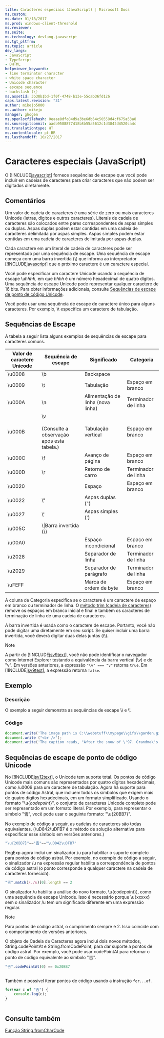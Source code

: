 ```yaml
---
title: Caracteres especiais (JavaScript) | Microsoft Docs
ms.custom: 
ms.date: 01/18/2017
ms.prod: windows-client-threshold
ms.reviewer: 
ms.suite: 
ms.technology: devlang-javascript
ms.tgt_pltfrm: 
ms.topic: article
dev_langs:
- JavaScript
- TypeScript
- DHTML
helpviewer_keywords:
- line terminator character
- white space character
- Unicode character
- escape sequence
- backslash (\)
ms.assetid: 3b38b1bd-1f0f-4748-b13e-55cab36fd126
caps.latest.revision: "31"
author: mikejo5000
ms.author: mikejo
manager: ghogen
ms.openlocfilehash: 0eaae8dfc84d9a3be6db54c50558d4cf675a53a8
ms.sourcegitcommit: aadb9588877418b8b55a5612c1d3842d4520ca4c
ms.translationtype: HT
ms.contentlocale: pt-BR
ms.lasthandoff: 10/27/2017
---
```

# <a name="special-characters-javascript"></a>Caracteres especiais (JavaScript)
O [!INCLUDE[javascript](../../javascript/includes/javascript-md.md)] fornece sequências de escape que você pode incluir em cadeias de caracteres para criar caracteres que não podem ser digitados diretamente.  
  
## <a name="remarks"></a>Comentários  
 Um valor de cadeia de caracteres é uma série de zero ou mais caracteres Unicode (letras, dígitos e outros caracteres). Literais de cadeia de caracteres são colocados entre pares correspondentes de aspas simples ou duplas. Aspas duplas podem estar contidas em uma cadeia de caracteres delimitada por aspas simples. Aspas simples podem estar contidas em uma cadeia de caracteres delimitada por aspas duplas.  
  
 Cada caractere em um literal de cadeia de caracteres pode ser representado por uma sequência de escape. Uma sequência de escape começa com uma barra invertida (\\) que informa ao interpretador [!INCLUDE[javascript](../../javascript/includes/javascript-md.md)] que o próximo caractere é um caractere especial.  
  
 Você pode especificar um caractere Unicode usando a sequência de escape \u*hhhh*, em que *hhhh* é um número hexadecimal de quatro dígitos. Uma sequência de escape Unicode pode representar qualquer caractere de 16 bits. Para obter informações adicionais, consulte [Sequências de escape de ponto de código Unicode](#CodePoint).  
  
 Você pode usar uma sequência de escape de caractere único para alguns caracteres. Por exemplo, \t especifica um caractere de tabulação.  
  
## <a name="escape-sequences"></a>Sequências de Escape  
 A tabela a seguir lista alguns exemplos de sequências de escape para caracteres comuns.  
  
|Valor de caractere Unicode|Sequência de escape|Significado|Categoria|  
|-----------------------------|---------------------|-------------|--------------|  
|\u0008|\b|Backspace||  
|\u0009|\t|Tabulação|Espaço em branco|  
|\u000A|\n|Alimentação de linha (nova linha)|Terminador de linha|  
|\u000B|\v<br /><br /> (Consulte a observação após esta tabela.)|Tabulação vertical|Espaço em branco|  
|\u000C|\f|Avanço de página|Espaço em branco|  
|\u000D|\r|Retorno de carro|Terminador de linha|  
|\u0020||Espaço|Espaço em branco|  
|\u0022|\\"|Aspas duplas (")||  
|\u0027|\\'|Aspas simples (')||  
|\u005C|\\\|Barra invertida (\\)||  
|\u00A0||Espaço incondicional|Espaço em branco|  
|\u2028||Separador de linha|Terminador de linha|  
|\u2029||Separador de parágrafo|Terminador de linha|  
|\uFEFF||Marca de ordem de byte|Espaço em branco|  
  
 A coluna de Categoria especifica se o caractere é um caractere de espaço em branco ou terminador de linha. O [método trim (cadeia de caracteres)](../../javascript/reference/trim-method-string-javascript.md) remove os espaços em branco inicial e final e também os caracteres de terminação de linha de uma cadeia de caracteres.  
  
 A barra invertida é usada como o caractere de escape. Portanto, você não pode digitar uma diretamente em seu script. Se quiser incluir uma barra invertida, você deverá digitar duas delas juntas (\\\\).  
  
> [!NOTE]
>  A partir do [!INCLUDE[jsv9text](../../javascript/includes/jsv9text-md.md)], você não pode identificar o navegador como Internet Explorer testando a equivalência da barra vertical (\v) e do "v". Em versões anteriores, a expressão `"\v" === "v"` retorna `true`. Em [!INCLUDE[jsv9text](../../javascript/includes/jsv9text-md.md)], a expressão retorna `false`.  
  
## <a name="example"></a>Exemplo  
  
### <a name="description"></a>Descrição  
 O exemplo a seguir demonstra as sequências de escape \\\ e \\'.  
  
### <a name="code"></a>Código  
  
```JavaScript  
document.write('The image path is C:\\webstuff\\mypage\\gifs\\garden.gif.');  
document.write ("<br />");  
document.write('The caption reads, "After the snow of \'97. Grandma\'s house is covered."');  
```  
  
<a name="CodePoint"></a>   
## <a name="unicode-code-point-escape-sequences"></a>Sequências de escape de ponto de código Unicode  
 No [!INCLUDE[jsv12text](../../javascript/includes/jsv12text-md.md)], o Unicode tem suporte total. Os pontos de código Unicode mais comuns são representados por quatro dígitos hexadecimais, como /u0009 para um caractere de tabulação. Agora há suporte para pontos de código Astral, que incluem todos os símbolos que exigem mais de quatro dígitos hexadecimais, em um formato simplificado. Usando o formato "\u{*codepoint*}", o conjunto de caracteres Unicode completo pode ser representado em um formato literal. Por exemplo, para representar o símbolo "𠮷", você pode usar o seguinte formato: "\u{20BB7}".  
  
 No exemplo de código a seguir, as cadeias de caracteres são todas equivalentes. (\uD842\uDFB7 é o método de solução alternativa para especificar esse símbolo em versões anteriores.)  
  
```JavaScript  
"\u{20BB7}"=="𠮷"=="\uD842\uDFB7"  
```  
  
 RegExp agora inclui um sinalizador /u para habilitar o suporte completo para pontos de código astral. Por exemplo, no exemplo de código a seguir, o sinalizador /u na expressão regular habilita a correspondência de pontos de código astral (o ponto corresponde a qualquer caractere na cadeia de caracteres fornecida).  
  
```JavaScript  
"𠮷".match(/./u)[0].length == 2  
```  
  
 O sinalizador /u habilita a análise do novo formato, \u{codepoint}), como uma sequência de escape Unicode. Isso é necessário porque \u{xxxxx} sem o sinalizador /u tem um significado diferente em uma expressão regular.  
  
> [!NOTE]
>  Para pontos de código astral, o comprimento sempre é 2. Isso coincide com o comportamento de versões anteriores.  
  
 O objeto de Cadeia de Caracteres agora inclui dois novos métodos, String.codePointAt e String.fromCodePoint, para dar suporte a pontos de código astral. Por exemplo, você pode usar codePointAt para retornar o ponto de código equivalente ao símbolo "𠮷".  
  
```JavaScript  
"𠮷".codePointAt(0) == 0x20BB7  
  
```  
  
 Também é possível iterar pontos de código usando a instrução `for...of`.  
  
```JavaScript  
for(var c of "𠮷") {  
    console.log(c);  
}  
  
```  
  
## <a name="see-also"></a>Consulte também  
 [Função String.fromCharCode](../../javascript/reference/string-fromcharcode-function-javascript.md)